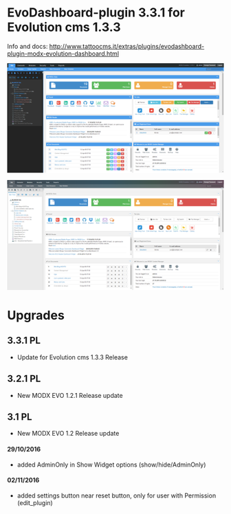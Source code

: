 EvoDashboard-plugin 3.3.1 for Evolution cms 1.3.3
===================
Info and docs: http://www.tattoocms.it/extras/plugins/evodashboard-plugin-modx-evolution-dashboard.html

![evodashboard](https://github.com/Nicola1971/training-materials/blob/master/Images/evodash31-flat.png)

![evodashboard](https://github.com/Nicola1971/training-materials/blob/master/Images/evodash31-re2.png)



# Upgrades
## 3.3.1 PL
* Update for Evolution cms 1.3.3 Release 

## 3.2.1 PL
* New MODX EVO 1.2.1 Release update

## 3.1 PL
* New MODX EVO 1.2 Release update

#### 29/10/2016 
* added AdminOnly in Show Widget options (show/hide/AdminOnly)

#### 02/11/2016 
* added settings button near reset button, only for user with Permission (edit_plugin)




